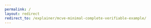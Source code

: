 ```yaml
---
permalink: /
layout: redirect
redirect_to: /explainer/mcve-minimal-complete-verifiable-example/
---
```

